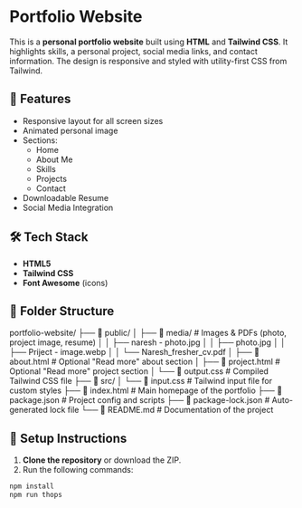 # Portfolio Website

This is a **personal portfolio website** built using **HTML** and **Tailwind CSS**. It highlights skills, a personal project, social media links, and contact information. The design is responsive and styled with utility-first CSS from Tailwind.

## 🚀 Features

- Responsive layout for all screen sizes
- Animated personal image
- Sections:
  - Home
  - About Me
  - Skills
  - Projects
  - Contact
- Downloadable Resume
- Social Media Integration

## 🛠 Tech Stack

- **HTML5**
- **Tailwind CSS**
- **Font Awesome** (icons)

## 📁 Folder Structure

portfolio-website/
├── 📁 public/
│   ├── 📁 media/                  # Images & PDFs (photo, project image, resume)
│   │   ├── naresh - photo.jpg
│   │   ├── photo.jpg
│   │   ├── Priject - image.webp
│   │   └── Naresh_fresher_cv.pdf
│   ├── 📄 about.html              # Optional "Read more" about section
│   ├── 📄 project.html            # Optional "Read more" project section
│   └── 📄 output.css              # Compiled Tailwind CSS file
├── 📁 src/
│   └── 📄 input.css               # Tailwind input file for custom styles
├── 📄 index.html                 # Main homepage of the portfolio
├── 📄 package.json              # Project config and scripts
├── 📄 package-lock.json         # Auto-generated lock file
└── 📄 README.md                 # Documentation of the project


## 🔧 Setup Instructions

1. **Clone the repository** or download the ZIP.
2. Run the following commands:

```bash
npm install
npm run thops
